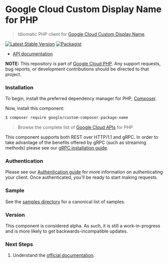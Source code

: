 # Google Cloud Custom Display Name for PHP

> Idiomatic PHP client for [Google Cloud Custom Display Name](https://cloud.google.com/coustom-product).

[![Latest Stable Version](https://poser.pugx.org/google/custom-composer-package-name/v/stable)](https://packagist.org/packages/google/custom-composer-package-name) [![Packagist](https://img.shields.io/packagist/dm/google/custom-composer-package-name.svg)](https://packagist.org/packages/google/custom-composer-package-name)

* [API documentation](https://cloud.google.com/php/docs/reference/custom-composer-package-name/latest)

**NOTE:** This repository is part of [Google Cloud PHP](https://github.com/googleapis/google-cloud-php). Any
support requests, bug reports, or development contributions should be directed to
that project.

### Installation

To begin, install the preferred dependency manager for PHP, [Composer](https://getcomposer.org/).

Now, install this component:

```sh
$ composer require google/custom-composer-package-name
```

> Browse the complete list of [Google Cloud APIs](https://cloud.google.com/php/docs/reference)
> for PHP

This component supports both REST over HTTP/1.1 and gRPC. In order to take advantage of the benefits
offered by gRPC (such as streaming methods) please see our
[gRPC installation guide](https://cloud.google.com/php/grpc).

### Authentication

Please see our [Authentication guide](https://github.com/googleapis/google-cloud-php/blob/main/AUTHENTICATION.md) for more information
on authenticating your client. Once authenticated, you'll be ready to start making requests.

### Sample

See the [samples directory](samples/) for a canonical list of samples.

### Version

This component is considered alpha. As such, it is still a work-in-progress and is more likely to get backwards-incompatible updates.

### Next Steps

1. Understand the [official documentation](https://cloud.google.com/coustom-product/docs/reference/rest/).
